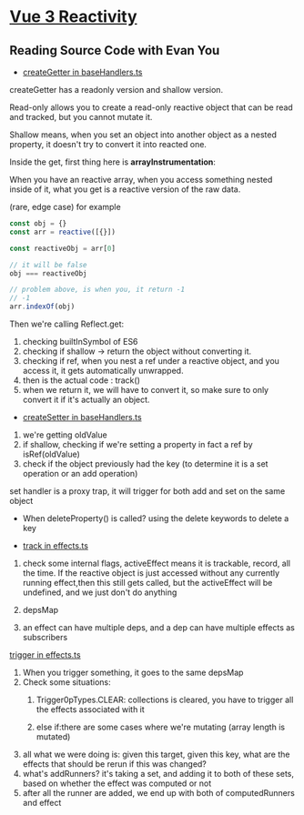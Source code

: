 # [Vue 3 Reactivity](https://www.vuemastery.com/courses/vue-3-reactivity/vue3-reactivity/)

## Reading Source Code with Evan You

- [createGetter in baseHandlers.ts](https://github.com/vuejs/vue-next/blob/master/packages/reactivity/src/baseHandlers.ts#L37)

createGetter has a readonly version and shallow version.

Read-only allows you to create a read-only reactive object that can be read and tracked, but you cannot mutate it.

Shallow means, when you set an object into another object as a nested property, it doesn't try to convert it into reacted one.

Inside the get, first thing here is __arrayInstrumentation__:

When you have an reactive array, when you access something nested inside of it, what you get is a reactive version of the raw data.

(rare, edge case)
for example

```javaScript
const obj = {}
const arr = reactive([{}])

const reactiveObj = arr[0]

// it will be false
obj === reactiveObj

// problem above, is when you, it return -1
// -1
arr.indexOf(obj)
```

Then we're calling Reflect.get:

1. checking builtInSymbol of ES6
2. checking if shallow -> return the object without converting it.
3. checking if ref, when you nest a ref under a reactive object, and you access it, it gets automatically unwrapped.
4. then is the actual code : track()
5. when we return it, we will have to convert it, so make sure to only convert it if it's actually an object.

- [createSetter in baseHandlers.ts](https://github.com/vuejs/vue-next/blob/master/packages/reactivity/src/baseHandlers.ts#L71)

1. we're getting oldValue
2. if shallow, checking if we're setting a property in fact a ref by isRef(oldValue)
3. check if the object previously had the key (to determine it is a set operation or an add operation)

set handler is a proxy trap, it will trigger for both add and set on the same object

- When deleteProperty() is called?
using the delete keywords to delete a key

- [track in effects.ts](https://github.com/vuejs/vue-next/blob/master/packages/reactivity/src/effect.ts#L135)

1. check some internal flags, activeEffect means it is trackable, record, all the time. If the reactive object is just accessed without any currently running effect,then this still gets called, but the activeEffect will be undefined, and we just don't do anything

2. depsMap

3. an effect can have multiple deps, and a dep can have multiple effects as subscribers

[trigger in effects.ts](https://www.vuemastery.com/courses/vue-3-reactivity/reading-source-code-with-evan-you)

1. When you trigger something, it goes to the same depsMap
2. Check some situations:
   1. Trigger0pTypes.CLEAR: collections is cleared, you have to trigger all the effects associated with it

   2. else if:there are some cases where we're mutating (array length is mutated)
3. all what we were doing is: given this target, given this key, what are the effects that should be rerun if this was changed?
4. what's addRunners? it's taking a set, and adding it to both of these sets, based on whether the effect was computed or not
5. after all the runner are added, we end up with both of computedRunners and effect

